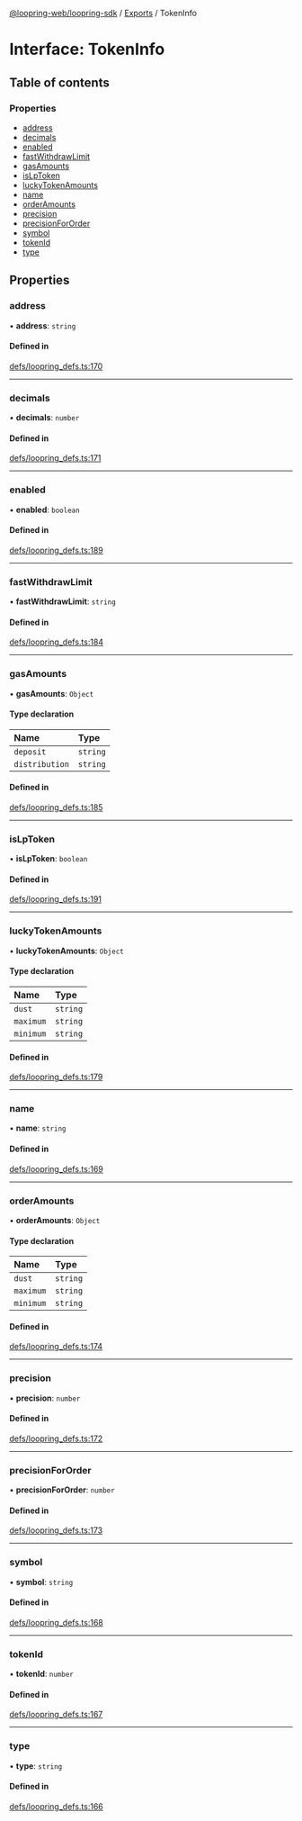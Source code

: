 [@loopring-web/loopring-sdk](../README.md) / [Exports](../modules.md) / TokenInfo

# Interface: TokenInfo

## Table of contents

### Properties

- [address](TokenInfo.md#address)
- [decimals](TokenInfo.md#decimals)
- [enabled](TokenInfo.md#enabled)
- [fastWithdrawLimit](TokenInfo.md#fastwithdrawlimit)
- [gasAmounts](TokenInfo.md#gasamounts)
- [isLpToken](TokenInfo.md#islptoken)
- [luckyTokenAmounts](TokenInfo.md#luckytokenamounts)
- [name](TokenInfo.md#name)
- [orderAmounts](TokenInfo.md#orderamounts)
- [precision](TokenInfo.md#precision)
- [precisionForOrder](TokenInfo.md#precisionfororder)
- [symbol](TokenInfo.md#symbol)
- [tokenId](TokenInfo.md#tokenid)
- [type](TokenInfo.md#type)

## Properties

### address

• **address**: `string`

#### Defined in

[defs/loopring_defs.ts:170](https://github.com/Loopring/loopring_sdk/blob/1830d54/src/defs/loopring_defs.ts#L170)

___

### decimals

• **decimals**: `number`

#### Defined in

[defs/loopring_defs.ts:171](https://github.com/Loopring/loopring_sdk/blob/1830d54/src/defs/loopring_defs.ts#L171)

___

### enabled

• **enabled**: `boolean`

#### Defined in

[defs/loopring_defs.ts:189](https://github.com/Loopring/loopring_sdk/blob/1830d54/src/defs/loopring_defs.ts#L189)

___

### fastWithdrawLimit

• **fastWithdrawLimit**: `string`

#### Defined in

[defs/loopring_defs.ts:184](https://github.com/Loopring/loopring_sdk/blob/1830d54/src/defs/loopring_defs.ts#L184)

___

### gasAmounts

• **gasAmounts**: `Object`

#### Type declaration

| Name | Type |
| :------ | :------ |
| `deposit` | `string` |
| `distribution` | `string` |

#### Defined in

[defs/loopring_defs.ts:185](https://github.com/Loopring/loopring_sdk/blob/1830d54/src/defs/loopring_defs.ts#L185)

___

### isLpToken

• **isLpToken**: `boolean`

#### Defined in

[defs/loopring_defs.ts:191](https://github.com/Loopring/loopring_sdk/blob/1830d54/src/defs/loopring_defs.ts#L191)

___

### luckyTokenAmounts

• **luckyTokenAmounts**: `Object`

#### Type declaration

| Name | Type |
| :------ | :------ |
| `dust` | `string` |
| `maximum` | `string` |
| `minimum` | `string` |

#### Defined in

[defs/loopring_defs.ts:179](https://github.com/Loopring/loopring_sdk/blob/1830d54/src/defs/loopring_defs.ts#L179)

___

### name

• **name**: `string`

#### Defined in

[defs/loopring_defs.ts:169](https://github.com/Loopring/loopring_sdk/blob/1830d54/src/defs/loopring_defs.ts#L169)

___

### orderAmounts

• **orderAmounts**: `Object`

#### Type declaration

| Name | Type |
| :------ | :------ |
| `dust` | `string` |
| `maximum` | `string` |
| `minimum` | `string` |

#### Defined in

[defs/loopring_defs.ts:174](https://github.com/Loopring/loopring_sdk/blob/1830d54/src/defs/loopring_defs.ts#L174)

___

### precision

• **precision**: `number`

#### Defined in

[defs/loopring_defs.ts:172](https://github.com/Loopring/loopring_sdk/blob/1830d54/src/defs/loopring_defs.ts#L172)

___

### precisionForOrder

• **precisionForOrder**: `number`

#### Defined in

[defs/loopring_defs.ts:173](https://github.com/Loopring/loopring_sdk/blob/1830d54/src/defs/loopring_defs.ts#L173)

___

### symbol

• **symbol**: `string`

#### Defined in

[defs/loopring_defs.ts:168](https://github.com/Loopring/loopring_sdk/blob/1830d54/src/defs/loopring_defs.ts#L168)

___

### tokenId

• **tokenId**: `number`

#### Defined in

[defs/loopring_defs.ts:167](https://github.com/Loopring/loopring_sdk/blob/1830d54/src/defs/loopring_defs.ts#L167)

___

### type

• **type**: `string`

#### Defined in

[defs/loopring_defs.ts:166](https://github.com/Loopring/loopring_sdk/blob/1830d54/src/defs/loopring_defs.ts#L166)
